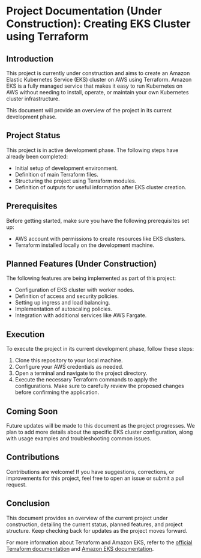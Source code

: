 # Project Documentation (Under Construction): Creating EKS Cluster using Terraform

## Introduction
This project is currently under construction and aims to create an Amazon Elastic Kubernetes Service (EKS) cluster on AWS using Terraform. Amazon EKS is a fully managed service that makes it easy to run Kubernetes on AWS without needing to install, operate, or maintain your own Kubernetes cluster infrastructure.

This document will provide an overview of the project in its current development phase.

## Project Status
This project is in active development phase. The following steps have already been completed:
- Initial setup of development environment.
- Definition of main Terraform files.
- Structuring the project using Terraform modules.
- Definition of outputs for useful information after EKS cluster creation.

## Prerequisites
Before getting started, make sure you have the following prerequisites set up:
- AWS account with permissions to create resources like EKS clusters.
- Terraform installed locally on the development machine.

## Planned Features (Under Construction)
The following features are being implemented as part of this project:
- Configuration of EKS cluster with worker nodes.
- Definition of access and security policies.
- Setting up ingress and load balancing.
- Implementation of autoscaling policies.
- Integration with additional services like AWS Fargate.

## Execution
To execute the project in its current development phase, follow these steps:
1. Clone this repository to your local machine.
2. Configure your AWS credentials as needed.
3. Open a terminal and navigate to the project directory.
4. Execute the necessary Terraform commands to apply the configurations. Make sure to carefully review the proposed changes before confirming the application.

## Coming Soon
Future updates will be made to this document as the project progresses. We plan to add more details about the specific EKS cluster configuration, along with usage examples and troubleshooting common issues.

## Contributions
Contributions are welcome! If you have suggestions, corrections, or improvements for this project, feel free to open an issue or submit a pull request.

## Conclusion
This document provides an overview of the current project under construction, detailing the current status, planned features, and project structure. Keep checking back for updates as the project moves forward.

For more information about Terraform and Amazon EKS, refer to the [official Terraform documentation](https://www.terraform.io/docs/index.html) and [Amazon EKS documentation](https://docs.aws.amazon.com/eks/).
